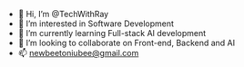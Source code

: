 - 👋 Hi, I’m @TechWithRay
- 👀 I’m interested in Software Development
- 🌱 I’m currently learning Full-stack AI development
- 💞️ I’m looking to collaborate on Front-end, Backend and AI
- 📫 newbeetoniubee@gmail.com

<!---
ruiren1225/ruiren1225 is a ✨ special ✨ repository because its `README.md` (this file) appears on your GitHub profile.
You can click the Preview link to take a look at your changes.
--->
